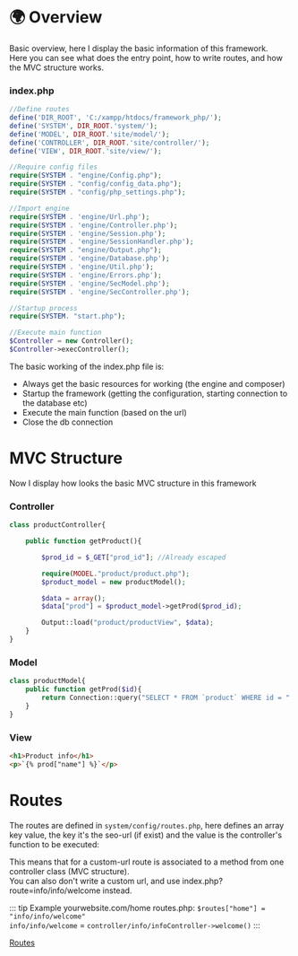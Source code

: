 # :earth_africa: Overview
Basic overview, here I display the basic information of this framework.  
Here you can see what does the entry point, how to write routes, and how the MVC structure works.

### index.php  
  
``` php
//Define routes
define('DIR_ROOT', 'C:/xampp/htdocs/framework_php/');
define('SYSTEM', DIR_ROOT.'system/');
define('MODEL', DIR_ROOT.'site/model/');
define('CONTROLLER', DIR_ROOT.'site/controller/');
define('VIEW', DIR_ROOT.'site/view/');

//Require config files
require(SYSTEM . "engine/Config.php");
require(SYSTEM . "config/config_data.php");
require(SYSTEM . "config/php_settings.php");

//Import engine
require(SYSTEM . 'engine/Url.php');
require(SYSTEM . 'engine/Controller.php');
require(SYSTEM . 'engine/Session.php');
require(SYSTEM . 'engine/SessionHandler.php');
require(SYSTEM . "engine/Output.php");
require(SYSTEM . 'engine/Database.php');
require(SYSTEM . 'engine/Util.php');
require(SYSTEM . 'engine/Errors.php');
require(SYSTEM . 'engine/SecModel.php');
require(SYSTEM . 'engine/SecController.php');

//Startup process
require(SYSTEM. "start.php");

//Execute main function
$Controller = new Controller();
$Controller->execController();
```  
  
The basic working of the index.php file is:
- Always get the basic resources for working (the engine and composer)
- Startup the framework (getting the configuration, starting connection to the database etc)
- Execute the main function (based on the url)
- Close the db connection


# MVC Structure
Now I display how looks the basic MVC structure in this framework

### Controller

``` php
class productController{

	public function getProduct(){

		$prod_id = $_GET["prod_id"]; //Already escaped

		require(MODEL."product/product.php");
		$product_model = new productModel();

		$data = array();
		$data["prod"] = $product_model->getProd($prod_id);

		Output::load("product/productView", $data);
	}
}
```

### Model

``` php
class productModel{
	public function getProd($id){
		return Connection::query("SELECT * FROM `product` WHERE id = ".$id);
	}
}
```

### View

``` html
<h1>Product info</h1>
<p>`{% prod["name"] %}`</p>
```

# Routes

The routes are defined in `system/config/routes.php`, here defines an array key value, the key it's the seo-url (if exist) and the value is the controller's function to be executed:  

This means that for a custom-url route is associated to a method from one controller class (MVC structure).  
You can also don't write a custom url, and use index.php?route=info/info/welcome instead.

::: tip Example yourwebsite.com/home
routes.php:  `$routes["home"] = "info/info/welcome"`  
`info/info/welcome` = `controller/info/infoController->welcome()`
:::

[Routes](./Routes.html) 
